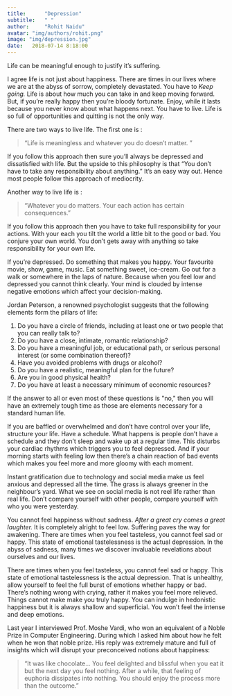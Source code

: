 ```yaml
---
title:      "Depression"
subtitle:   " "
author:     "Rohit Naidu"
avatar: "img/authors/rohit.png"
image: "img/depression.jpg"
date:   2018-07-14 8:18:00
---
```

Life can be meaningful enough to justify it’s suffering. 

I agree life is not just about happiness. There are times in our lives where we are at the abyss of sorrow, completely devastated. You have to *Keep going.* Life is about how much you can take in and keep moving forward. But, if you’re really happy then you’re bloody fortunate. Enjoy, while it lasts because you never know about what happens next. You have to live. Life is so full of opportunities and quitting is not the only way. 

There are two ways to live life. The first one is :
>“Life is meaningless and whatever you do doesn’t matter. ”  

If you follow this approach then sure you’ll always be depressed and dissatisfied with life. But the upside to this philosophy is that “You don’t have to take any responsibility about anything.” It’s an easy way out. Hence most people follow this approach of mediocrity.

Another way to live life is :
> “Whatever you do matters. Your each action has certain consequences.”  

If you follow this approach then you have to take full responsibility for your actions. With your each you tilt the world a little bit to the good or bad. You conjure your own world. You don’t gets away with anything so take responsibility for your own life.

If you’re depressed. Do something that makes you happy. Your favourite movie, show, game, music. Eat something sweet, ice-cream. Go out for a walk or somewhere in the laps of nature. Because when you feel low and depressed you cannot think clearly. Your mind is clouded by intense negative emotions which affect your decision-making. 

Jordan Peterson, a renowned psychologist suggests that the following elements form the pillars of life:

1. Do you have a circle of friends, including at least one or two people that you can really talk to?
2. Do you have a close, intimate, romantic relationship?
3. Do you have a meaningful job, or educational path, or serious personal interest (or some combination thereof)?
4. Have you avoided problems with drugs or alcohol?
5. Do you have a realistic, meaningful plan for the future?
6. Are you in good physical health?
7. Do you have at least a necessary minimum of economic resources?

If the answer to all or even most of these questions is "no," then you will have an extremely tough time as those are elements necessary for a standard human life.

If you are baffled or overwhelmed and don’t have control over your life, structure your life. Have a schedule. What happens is people don’t have a schedule and they don’t sleep and wake up at a regular time. This disturbs your cardiac rhythms which triggers you to feel depressed. And if your morning starts with feeling low then there’s a chain reaction of bad events which makes you feel more and more gloomy with each moment. 

Instant gratification due to technology and social media make us feel anxious and depressed all the time. The grass is always greener in the neighbour’s yard. What we see on social media is not reel life rather than real life. Don’t compare yourself with other people, compare yourself with who you were yesterday. 

You cannot feel happiness without sadness. *After a great cry comes a great laughter.* It is completely alright to feel low. Suffering paves the way for awakening. There are times when you feel tasteless, you cannot feel sad or happy. This state of emotional tastelessness is the actual depression. In the abyss of sadness, many times we discover invaluable revelations about ourselves and our lives. 

There are times when you feel tasteless, you cannot feel sad or happy. This state of emotional tastelessness is the actual depression. That is unhealthy, allow yourself to feel the full burst of emotions whether happy or bad. There’s nothing wrong with crying, rather it makes you feel more relieved. 
Things cannot make make you truly happy. You can indulge in hedonistic happiness but it is always shallow and superficial. You won’t feel the intense and deep emotions. 

Last year I interviewed Prof. Moshe Vardi, who won an equivalent of a Noble Prize in Computer Engineering. During which I asked him about how he felt when he won that noble prize. His reply was extremely mature and full of insights which will disrupt your preconceived notions about happiness:

>“It was like chocolate… You feel delighted and blissful when you eat it but the next day you feel nothing. After a while, that feeling of euphoria dissipates into nothing. You should enjoy the process more than the outcome.”

